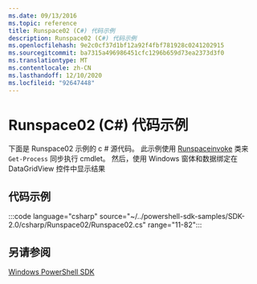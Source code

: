 ```yaml
---
ms.date: 09/13/2016
ms.topic: reference
title: Runspace02 (C#) 代码示例
description: Runspace02 (C#) 代码示例
ms.openlocfilehash: 9e2c0cf37d1bf12a92f4fbf781928c0241202915
ms.sourcegitcommit: ba7315a496986451cfc1296b659d73ea2373d3f0
ms.translationtype: MT
ms.contentlocale: zh-CN
ms.lasthandoff: 12/10/2020
ms.locfileid: "92647448"
---
```

# <a name="runspace02-c-code-sample"></a>Runspace02 (C#) 代码示例

下面是 Runspace02 示例的 c # 源代码。 此示例使用 [Runspaceinvoke](/dotnet/api/System.Management.Automation.RunspaceInvoke) 类来 `Get-Process` 同步执行 cmdlet。 然后，使用 Windows 窗体和数据绑定在 DataGridView 控件中显示结果

## <a name="code-sample"></a>代码示例

:::code language="csharp" source="~/../powershell-sdk-samples/SDK-2.0/csharp/Runspace02/Runspace02.cs" range="11-82":::

## <a name="see-also"></a>另请参阅

[Windows PowerShell SDK](../windows-powershell-reference.md)
